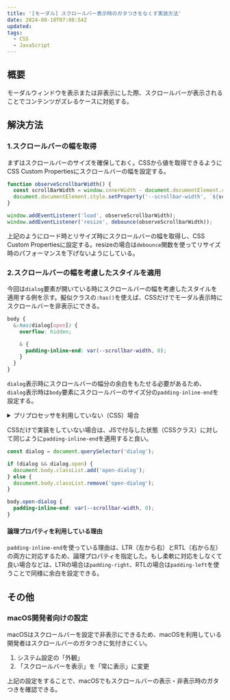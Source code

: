 ```yaml
---
title: '[モーダル] スクロールバー表示時のガタつきをなくす実装方法'
date: 2024-08-18T07:08:54Z
updated:
tags:
  - CSS
  - JavaScript
---
```


## 概要

モーダルウィンドウを表示または非表示にした際、スクロールバーが表示されることでコンテンツがズレるケースに対処する。

## 解決方法

### 1.スクロールバーの幅を取得

まずはスクロールバーのサイズを確保しておく。CSSから値を取得できるようにCSS Custom Propertiesにスクロールバーの幅を設定する。

```ts
function observeScrollbarWidth() {
  const scrollBarWidth = window.innerWidth - document.documentElement.clientWidth;
  document.documentElement.style.setProperty('--scrollbar-width', `${scrollBarWidth}px`);
}

window.addEventListener('load', observeScrollbarWidth);
window.addEventListener('resize', debounce(observeScrollbarWidth));
```

上記のようにロード時とリサイズ時にスクロールバーの幅を取得し、CSS Custom Propertiesに設定する。resizeの場合は`debounce`関数を使ってリサイズ時のパフォーマンスを下げないようにしている。

### 2.スクロールバーの幅を考慮したスタイルを適用

今回は`dialog`要素が開いている時にスクロールバーの幅を考慮したスタイルを適用する例を示す。擬似クラスの`:has()`を使えば、CSSだけでモーダル表示時にスクロールバーを非表示にできる。

```scss
body {
  &:has(dialog[open]) {
    overflow: hidden;

    & {
      padding-inline-end: var(--scrollbar-width, 0);
    }
  }
}
```

`dialog`表示時にスクロールバーの幅分の余白をもたせる必要があるため、`dialog`表示時は`body`要素にスクロールバーのサイズ分の`padding-inline-end`を設定する。

<!-- prettier-ignore-start -->
<details>
<summary>プリプロセッサを利用していない（CSS）場合</summary>

```css
body:has(dialog[open]) {
  overflow: hidden;
}

body:has(dialog[open]) {
  padding-inline-end: var(--scrollbar-width, 0);
}
```

</details>
<!-- prettier-ignore-end -->

CSSだけで実装をしていない場合は、JSで付与した状態（CSSクラス）に対して同じように`padding-inline-end`を適用すると良い。

```ts
const dialog = document.querySelector('dialog');

if (dialog && dialog.open) {
  document.body.classList.add('open-dialog');
} else {
  document.body.classList.remove('open-dialog');
}
```

```css
body.open-dialog {
  padding-inline-end: var(--scrollbar-width, 0);
}
```

#### 論理プロパティを利用している理由

`padding-inline-end`を使っている理由は、LTR（左から右）とRTL（右から左）の両方に対応するため、論理プロパティを指定した。もし柔軟に対応をしなくて良い場合などは、LTRの場合は`padding-right`、RTLの場合は`padding-left`を使うことで同様に余白を設定できる。

## その他

### macOS開発者向けの設定

macOSはスクロールバーを設定で非表示にできるため、macOSを利用している開発者はスクロールバーのガタつきに気付きにくい。

1. システム設定の「外観」
2. 「スクロールバーを表示」を「常に表示」に変更

上記の設定をすることで、macOSでもスクロールバーの表示・非表示時のガタつきを確認できる。
